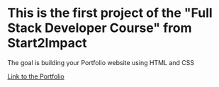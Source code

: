 # This is the first project of the "Full Stack Developer Course" from Start2Impact

The goal is building your Portfolio website using HTML and CSS

[Link to the Portfolio](https://paciott.github.io/Basic-todo-list/)